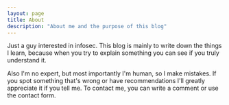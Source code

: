 ```yaml
---
layout: page
title: About
description: "About me and the purpose of this blog"
---
```

Just a guy interested in infosec. This blog is mainly to write down the things I learn, because when you try to explain something you can see if you truly understand it. 

Also I'm no expert, but most importantly I'm human, so I make mistakes. If you spot something that's wrong or have recommendations I'll greatly appreciate it if you tell me. To contact me, you can write a comment or use the contact form.
